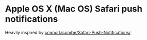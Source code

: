 # Apple OS X (Mac OS) Safari push notifications

Heavily inspired by [connorlacombe/Safari-Push-Notifications/](https://github.com/connorlacombe/Safari-Push-Notifications/).